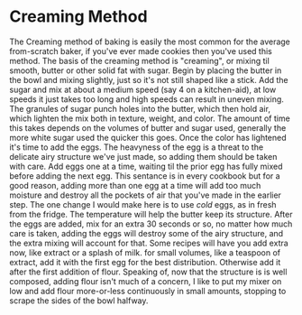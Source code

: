 # Creaming Method

The Creaming method of baking is easily the most common for the average from-scratch baker, if you've ever made cookies then you've used this method.
The basis of the creaming method is "creaming", or mixing til smooth, butter or other solid fat with sugar. Begin by placing the butter in the bowl and mixing slightly, just so it's not still shaped like a stick. Add the sugar and mix at about a medium speed (say 4 on a kitchen-aid), at low speeds it just takes too long and high speeds can result in uneven mixing. The granules of sugar punch holes into the butter, which then hold air, which lighten the mix both in texture, weight, and color. The amount of time this takes depends on the volumes of butter and sugar used, generally the more white sugar used the quicker this goes. Once the color has lightened it's time to add the eggs.
The heavyness of the egg is a threat to the delicate airy structure we've just made, so adding them should be taken with care. Add eggs one at a time, waiting til the prior egg has fully mixed before adding the next egg. This sentance is in every cookbook but for a good reason, adding more than one egg at a time will add too much moisture and destroy all the pockets of air that you've made in the earlier step. The one change I would make here is to use *cold* eggs, as in fresh from the fridge. The temperature will help the butter keep its structure. After the eggs are added, mix for an extra 30 seconds or so, no matter how much care is taken, adding the eggs will destroy some of the airy structure, and the extra mixing will account for that. Some recipes will have you add extra now, like extract or a splash of milk. for small volumes, like a teaspoon of extract, add it with the first egg for the best distribution. Otherwise add it after the first addition of flour.
Speaking of, now that the structure is is well composed, adding flour isn't much of a concern, I like to put my mixer on low and add flour more-or-less continuously in small amounts, stopping to scrape the sides of the bowl halfway.